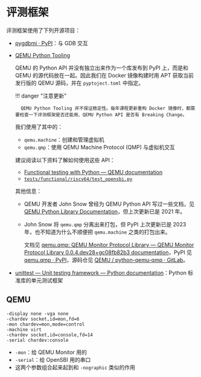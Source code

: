 # 评测框架

评测框架使用了下列开源项目：

- [pygdbmi · PyPI](https://pypi.org/project/pygdbmi/)：与 GDB 交互
- [QEMU Python Tooling](https://github.com/qemu/qemu/tree/master/python)

    QEMU 的 Python API 并没有独立出来作为一个库发布到 PyPI 上，而是和 QEMU 的源代码放在一起。因此我们在 Docker 镜像构建时用 APT 获取当前发行版的 QEMU 源码，并在 `pyptoject.toml` 中指定。

    !!! danger "注意更新"

        QEMU Python Tooling 并不保证稳定性。每年课程更新重构 Docker 镜像时，都需要检查一下评测框架是否还能用、QEMU Python API 是否有 Breaking Change。

    我们使用了其中的：

    - `qemu.machine`：创建和管理虚拟机
    - `qemu.qmp`：使用 QEMU Machine Protocol (QMP) 与虚拟机交互

    建议阅读以下资料了解如何使用这些 API：

    - [Functional testing with Python — QEMU documentation](https://www.qemu.org/docs/master/devel/testing/functional.html)
    - [`tests/functional/riscv64/test_opensbi.py`](https://github.com/qemu/qemu/blob/master/tests/functional/riscv64/test_opensbi.py)

    其他信息：

    - QEMU 开发者 John Snow 曾经为 QEMU Python API 写过一些文档，见 [QEMU Python Library Documentation](https://people.redhat.com/~jsnow/sphinx/html/index.html)，但上次更新已是 2021 年。
    - John Snow 将 `qemu.qmp` 分离出来打包，但 PyPI 上次更新已是 2023 年，也不知道为什么不顺便把 `qemu.machine` 之类的打包出来。

        文档见 [qemu.qmp: QEMU Monitor Protocol Library — QEMU Monitor Protocol Library 0.0.4.dev28+gc08fb82b3 documentation](https://qemu.readthedocs.io/projects/python-qemu-qmp/en/latest/main.html)，PyPI 见 [qemu.qmp · PyPI](https://pypi.org/project/qemu.qmp/)，源码仓见 [QEMU / python-qemu-qmp · GitLab](https://gitlab.com/qemu-project/python-qemu-qmp)。

- [unittest — Unit testing framework — Python documentation](https://docs.python.org/3/library/unittest.html)：Python 标准库的单元测试框架

## QEMU

```text
-display none -vga none
-chardev socket,id=mon,fd=6
-mon chardev=mon,mode=control
-machine virt
-chardev socket,id=console,fd=14
-serial chardev:console
```

- `-mon`：给 QEMU Monitor 用的
- `-serial`：给 OpenSBI 用的串口
- 这两个参数组合起来起到和 `-nographic` 类似的作用
